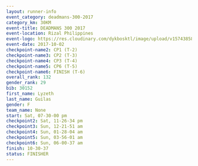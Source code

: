 ```yaml
---
layout: runner-info 
event_category: deadmans-300-2017 
category_km: 30KM 
event-title: DEADMANS 300 2017 
event-location: Rizal Philippines 
event-logo: https://res.cloudinary.com/dykbosktl/image/upload/v1574385898/Logo/2017-DM300-Logo_ljecaw.jpg 
event-date: 2017-10-02 
checkpoint-name2: CP1 (T-2) 
checkpoint-name3: CP2 (T-3) 
checkpoint-name4: CP3 (T-4) 
checkpoint-name5: CP6 (T-5) 
checkpoint-name6: FINISH (T-6) 
overall_rank: 132
gender_rank: 29
bib: 30152
first_name: Lyzeth
last_name: Guilas
gender: F
team_name: None
start: Sat, 07-30-00 pm
checkpoint2: Sat, 11-26-34 pm
checkpoint3: Sun, 12-21-51 am
checkpoint4: Sun, 01-28-04 am
checkpoint5: Sun, 03-56-01 am
checkpoint6: Sun, 06-00-37 am
finish: 10-30-37
status: FINISHER
---
```

